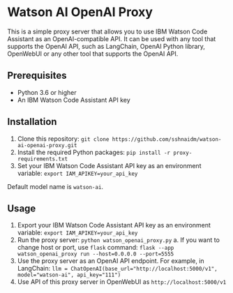 # Watson AI OpenAI Proxy

This is a simple proxy server that allows you to use IBM Watson Code Assistant as an OpenAI-compatible API. It can be used with any tool that supports the OpenAI API, such as LangChain, OpenAI Python library, OpenWebUI or any other tool that supports the OpenAI API.

## Prerequisites

- Python 3.6 or higher
- An IBM Watson Code Assistant API key

## Installation

1. Clone this repository: `git clone https://github.com/sshnaidm/watson-ai-openai-proxy.git`
2. Install the required Python packages: `pip install -r proxy-requirements.txt`
3. Set your IBM Watson Code Assistant API key as an environment variable: `export IAM_APIKEY=your_api_key`

Default model name is `watson-ai`.

## Usage

1. Export your IBM Watson Code Assistant API key as an environment variable: `export IAM_APIKEY=your_api_key`
2. Run the proxy server: `python watson_openai_proxy.py`
   a. If you want to change host or port, use `flask` command:  `flask --app watson_openai_proxy run --host=0.0.0.0 --port=5555`
3. Use the proxy server as an OpenAI API endpoint. For example, in LangChain: `llm = ChatOpenAI(base_url="http://localhost:5000/v1", model="watson-ai", api_key="111")`
4. Use API of this proxy server in OpenWebUI as `http://localhost:5000/v1`
